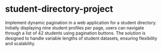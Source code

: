 # student-directory-project
Implement dynamic pagination in a web application for a student directory. Initially displaying nine student profiles per page, users can navigate through a list of 42 students using pagination buttons. The solution is designed to handle variable lengths of student datasets, ensuring flexibility and scalability.
